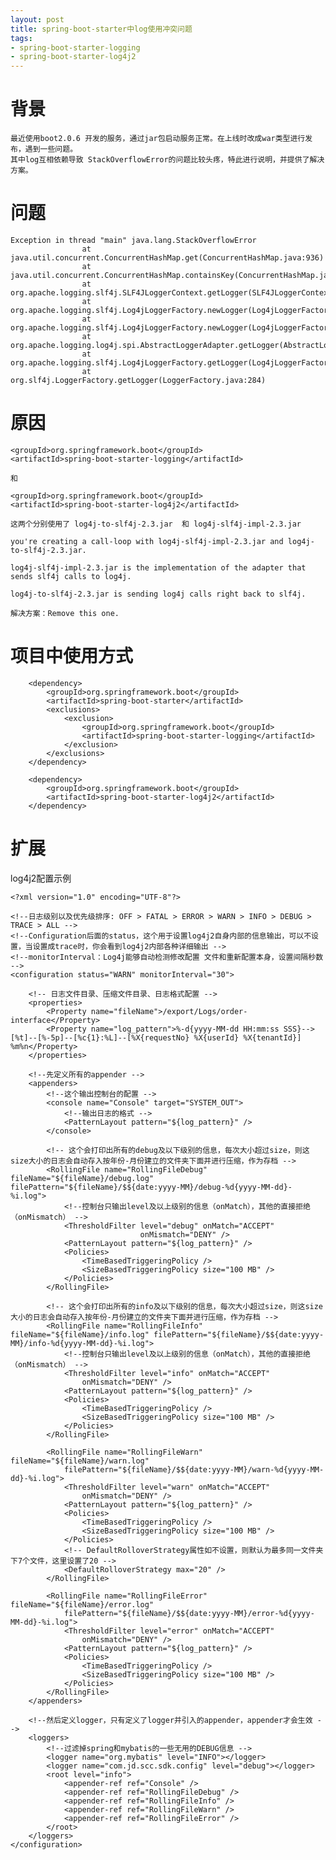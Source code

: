 ```yaml
---
layout: post
title: spring-boot-starter中log使用冲突问题
tags:
- spring-boot-starter-logging
- spring-boot-starter-log4j2
---
```

# 背景

    最近使用boot2.0.6 开发的服务，通过jar包启动服务正常。在上线时改成war类型进行发布，遇到一些问题。
    其中log互相依赖导致 StackOverflowError的问题比较头疼，特此进行说明，并提供了解决方案。
    

# 问题 

    Exception in thread "main" java.lang.StackOverflowError
                    at java.util.concurrent.ConcurrentHashMap.get(ConcurrentHashMap.java:936)
                    at java.util.concurrent.ConcurrentHashMap.containsKey(ConcurrentHashMap.java:964)
                    at org.apache.logging.slf4j.SLF4JLoggerContext.getLogger(SLF4JLoggerContext.java:40)
                    at org.apache.logging.slf4j.Log4jLoggerFactory.newLogger(Log4jLoggerFactory.java:37)
                    at org.apache.logging.slf4j.Log4jLoggerFactory.newLogger(Log4jLoggerFactory.java:29)
                    at org.apache.logging.log4j.spi.AbstractLoggerAdapter.getLogger(AbstractLoggerAdapter.java:47)
                    at org.apache.logging.slf4j.Log4jLoggerFactory.getLogger(Log4jLoggerFactory.java:29)
                    at org.slf4j.LoggerFactory.getLogger(LoggerFactory.java:284)
        

# 原因

    <groupId>org.springframework.boot</groupId>
    <artifactId>spring-boot-starter-logging</artifactId>
    
    和 
    
    <groupId>org.springframework.boot</groupId>
    <artifactId>spring-boot-starter-log4j2</artifactId>
    
    这两个分别使用了 log4j-to-slf4j-2.3.jar  和 log4j-slf4j-impl-2.3.jar

    you're creating a call-loop with log4j-slf4j-impl-2.3.jar and log4j-to-slf4j-2.3.jar.
    
    log4j-slf4j-impl-2.3.jar is the implementation of the adapter that sends slf4j calls to log4j.
    
    log4j-to-slf4j-2.3.jar is sending log4j calls right back to slf4j. 
    
    解决方案：Remove this one.
    
    

# 项目中使用方式

        <dependency>
            <groupId>org.springframework.boot</groupId>
            <artifactId>spring-boot-starter</artifactId>
            <exclusions>
                <exclusion>
                    <groupId>org.springframework.boot</groupId>
                    <artifactId>spring-boot-starter-logging</artifactId>
                </exclusion>
            </exclusions>
        </dependency>

        <dependency>
            <groupId>org.springframework.boot</groupId>
            <artifactId>spring-boot-starter-log4j2</artifactId>
        </dependency>

# 扩展

  log4j2配置示例
    
    <?xml version="1.0" encoding="UTF-8"?>
    
    <!--日志级别以及优先级排序: OFF > FATAL > ERROR > WARN > INFO > DEBUG > TRACE > ALL -->
    <!--Configuration后面的status，这个用于设置log4j2自身内部的信息输出，可以不设置，当设置成trace时，你会看到log4j2内部各种详细输出 -->
    <!--monitorInterval：Log4j能够自动检测修改配置 文件和重新配置本身，设置间隔秒数 -->
    <configuration status="WARN" monitorInterval="30">
    
    	<!-- 日志文件目录、压缩文件目录、日志格式配置 -->
    	<properties>
    		<Property name="fileName">/export/Logs/order-interface</Property>
    		<Property name="log_pattern">%-d{yyyy-MM-dd HH:mm:ss SSS}-->[%t]--[%-5p]--[%c{1}:%L]--[%X{requestNo} %X{userId} %X{tenantId}] %m%n</Property>
    	</properties>
    
    	<!--先定义所有的appender -->
    	<appenders>
    		<!--这个输出控制台的配置 -->
    		<console name="Console" target="SYSTEM_OUT">
    			<!--输出日志的格式 -->
    			<PatternLayout pattern="${log_pattern}" />
    		</console>
    
    		<!-- 这个会打印出所有的debug及以下级别的信息，每次大小超过size，则这size大小的日志会自动存入按年份-月份建立的文件夹下面并进行压缩，作为存档 -->
    		<RollingFile name="RollingFileDebug" fileName="${fileName}/debug.log" filePattern="${fileName}/$${date:yyyy-MM}/debug-%d{yyyy-MM-dd}-%i.log">
    			<!--控制台只输出level及以上级别的信息（onMatch），其他的直接拒绝（onMismatch） -->
    			<ThresholdFilter level="debug" onMatch="ACCEPT"
    							 onMismatch="DENY" />
    			<PatternLayout pattern="${log_pattern}" />
    			<Policies>
    				<TimeBasedTriggeringPolicy />
    				<SizeBasedTriggeringPolicy size="100 MB" />
    			</Policies>
    		</RollingFile>
    
    		<!-- 这个会打印出所有的info及以下级别的信息，每次大小超过size，则这size大小的日志会自动存入按年份-月份建立的文件夹下面并进行压缩，作为存档 -->
    		<RollingFile name="RollingFileInfo" fileName="${fileName}/info.log" filePattern="${fileName}/$${date:yyyy-MM}/info-%d{yyyy-MM-dd}-%i.log">
    			<!--控制台只输出level及以上级别的信息（onMatch），其他的直接拒绝（onMismatch） -->
    			<ThresholdFilter level="info" onMatch="ACCEPT"
    				onMismatch="DENY" />
    			<PatternLayout pattern="${log_pattern}" />
    			<Policies>
    				<TimeBasedTriggeringPolicy />
    				<SizeBasedTriggeringPolicy size="100 MB" />
    			</Policies>
    		</RollingFile>
    
    		<RollingFile name="RollingFileWarn" fileName="${fileName}/warn.log"
    			filePattern="${fileName}/$${date:yyyy-MM}/warn-%d{yyyy-MM-dd}-%i.log">
    			<ThresholdFilter level="warn" onMatch="ACCEPT"
    				onMismatch="DENY" />
    			<PatternLayout pattern="${log_pattern}" />
    			<Policies>
    				<TimeBasedTriggeringPolicy />
    				<SizeBasedTriggeringPolicy size="100 MB" />
    			</Policies>
    			<!-- DefaultRolloverStrategy属性如不设置，则默认为最多同一文件夹下7个文件，这里设置了20 -->
    			<DefaultRolloverStrategy max="20" />
    		</RollingFile>
    
    		<RollingFile name="RollingFileError" fileName="${fileName}/error.log"
    			filePattern="${fileName}/$${date:yyyy-MM}/error-%d{yyyy-MM-dd}-%i.log">
    			<ThresholdFilter level="error" onMatch="ACCEPT"
    				onMismatch="DENY" />
    			<PatternLayout pattern="${log_pattern}" />
    			<Policies>
    				<TimeBasedTriggeringPolicy />
    				<SizeBasedTriggeringPolicy size="100 MB" />
    			</Policies>
    		</RollingFile>
    	</appenders>
    
    	<!--然后定义logger，只有定义了logger并引入的appender，appender才会生效 -->
    	<loggers>
    		<!--过滤掉spring和mybatis的一些无用的DEBUG信息 -->
    		<logger name="org.mybatis" level="INFO"></logger>
    		<logger name="com.jd.scc.sdk.config" level="debug"></logger>
    		<root level="info">
    			<appender-ref ref="Console" />
    			<appender-ref ref="RollingFileDebug" />
    			<appender-ref ref="RollingFileInfo" />
    			<appender-ref ref="RollingFileWarn" />
    			<appender-ref ref="RollingFileError" />
    		</root>
    	</loggers>
    </configuration>
